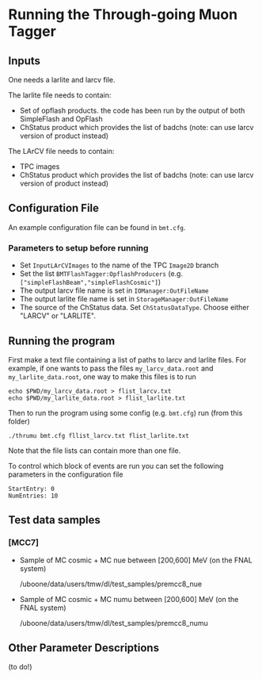# Running the Through-going Muon Tagger

## Inputs

One needs a larlite and larcv file.

The larlite file needs to contain:

  * Set of opflash products. the code has been run by the output of both SimpleFlash and OpFlash
  * ChStatus product which provides the list of badchs (note: can use larcv version of product instead)

The LArCV file needs to contain:

  * TPC images
  * ChStatus product which provides the list of badchs (note: can use larcv version of product instead)

## Configuration File

An example configuration file can be found in `bmt.cfg`.

### Parameters to setup before running

  * Set `InputLArCVImages` to the name of the TPC `Image2D` branch
  * Set the list `BMTFlashTagger:OpflashProducers` (e.g. `["simpleFlashBeam","simpleFlashCosmic"]`)
  * The output larcv file name is set in `IOManager:OutFileName`
  * The output larlite file name is set in `StorageManager:OutFileName`
  * The source of the ChStatus data. Set `ChStatusDataType`. Choose either "LARCV" or "LARLITE".

## Running the program

First make a text file containing a list of paths to larcv and larlite files.
For example, if one wants to pass the files `my_larcv_data.root` and `my_larlite_data.root`, one way to make this files is to run

    echo $PWD/my_larcv_data.root > flist_larcv.txt
    echo $PWD/my_larlite_data.root > flist_larlite.txt

Then to run the program using some config (e.g. `bmt.cfg`) run (from this folder)

    ./thrumu bmt.cfg fllist_larcv.txt flist_larlite.txt


Note that the file lists can contain more than one file.

To control which block of events are run you can set the following parameters in the configuration file

    StartEntry: 0
    NumEntries: 10

## Test data samples

### [MCC7]

  * Sample of MC cosmic + MC nue between [200,600] MeV (on the FNAL system)

      /uboone/data/users/tmw/dl/test_samples/premcc8_nue

  * Sample of MC cosmic + MC numu between [200,600] MeV (on the FNAL system)

      /uboone/data/users/tmw/dl/test_samples/premcc8_numu

## Other Parameter Descriptions

(to do!)

